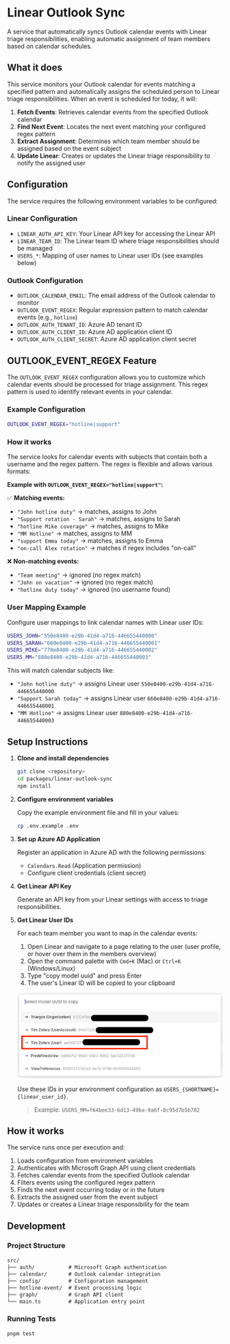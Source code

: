 # Linear Outlook Sync

A service that automatically syncs Outlook calendar events with Linear triage responsibilities, enabling automatic assignment of team members based on calendar schedules.

## What it does

This service monitors your Outlook calendar for events matching a specified pattern and automatically assigns the scheduled person to Linear triage responsibilities. When an event is scheduled for today, it will:

1. **Fetch Events**: Retrieves calendar events from the specified Outlook calendar
2. **Find Next Event**: Locates the next event matching your configured regex pattern
3. **Extract Assignment**: Determines which team member should be assigned based on the event subject
4. **Update Linear**: Creates or updates the Linear triage responsibility to notify the assigned user

## Configuration

The service requires the following environment variables to be configured:

### Linear Configuration

- `LINEAR_AUTH_API_KEY`: Your Linear API key for accessing the Linear API
- `LINEAR_TEAM_ID`: The Linear team ID where triage responsibilities should be managed
- `USERS_*`: Mapping of user names to Linear user IDs (see examples below)

### Outlook Configuration

- `OUTLOOK_CALENDAR_EMAIL`: The email address of the Outlook calendar to monitor
- `OUTLOOK_EVENT_REGEX`: Regular expression pattern to match calendar events (e.g., `hotline`)
- `OUTLOOK_AUTH_TENANT_ID`: Azure AD tenant ID
- `OUTLOOK_AUTH_CLIENT_ID`: Azure AD application client ID
- `OUTLOOK_AUTH_CLIENT_SECRET`: Azure AD application client secret

## OUTLOOK_EVENT_REGEX Feature

The `OUTLOOK_EVENT_REGEX` configuration allows you to customize which calendar events should be processed for triage assignment. This regex pattern is used to identify relevant events in your calendar.

### Example Configuration

```bash
OUTLOOK_EVENT_REGEX="hotline|support"
```

### How it works

The service looks for calendar events with subjects that contain both a username and the regex pattern. The regex is flexible and allows various formats:

**Example with `OUTLOOK_EVENT_REGEX="hotline|support"`:**

✅ **Matching events:**
- `"John hotline duty"` → matches, assigns to John
- `"Support rotation - Sarah"` → matches, assigns to Sarah  
- `"hotline Mike coverage"` → matches, assigns to Mike
- `"MM Hotline"` → matches, assigns to MM
- `"support Emma today"` → matches, assigns to Emma
- `"on-call Alex rotation"` → matches if regex includes "on-call"

❌ **Non-matching events:**
- `"Team meeting"` → ignored (no regex match)
- `"John on vacation"` → ignored (no regex match)
- `"hotline duty today"` → ignored (no username found)

### User Mapping Example

Configure user mappings to link calendar names with Linear user IDs:

```bash
USERS_JOHN="550e8400-e29b-41d4-a716-446655440000"
USERS_SARAH="660e8400-e29b-41d4-a716-446655440001" 
USERS_MIKE="770e8400-e29b-41d4-a716-446655440002"
USERS_MM="880e8400-e29b-41d4-a716-446655440003"
```

This will match calendar subjects like:
- `"John hotline duty"` → assigns Linear user `550e8400-e29b-41d4-a716-446655440000`
- `"Support Sarah today"` → assigns Linear user `660e8400-e29b-41d4-a716-446655440001`
- `"MM Hotline"` → assigns Linear user `880e8400-e29b-41d4-a716-446655440003`

## Setup Instructions

1. **Clone and install dependencies**
   ```bash
   git clone <repository>
   cd packages/linear-outlook-sync
   npm install
   ```

2. **Configure environment variables**
   
   Copy the example environment file and fill in your values:
   ```bash
   cp .env.example .env
   ```

3. **Set up Azure AD Application**
   
   Register an application in Azure AD with the following permissions:
   - `Calendars.Read` (Application permission)
   - Configure client credentials (client secret)

4. **Get Linear API Key**
   
   Generate an API key from your Linear settings with access to triage responsibilities.

5. **Get Linear User IDs**
   
   For each team member you want to map in the calendar events:
   
   1. Open Linear and navigate to a page relating to the user (user profile, or hover over them in the members overview)
   2. Open the command palette with `Cmd+K` (Mac) or `Ctrl+K` (Windows/Linux)
   3. Type "copy model uuid" and press Enter
   4. The user's Linear ID will be copied to your clipboard
   
   ![copy-linear-user-id.png](../../.github/images/copy-linear-user-id.png)  

   Use these IDs in your environment configuration as `USERS_{SHORTNAME}={linear_user_id}`.

    > Example: `USERS_MM=f64bee33-6d13-49ba-9a6f-8c95d7b5b782`



## How it works

The service runs once per execution and:

1. Loads configuration from environment variables
2. Authenticates with Microsoft Graph API using client credentials
3. Fetches calendar events from the specified Outlook calendar
4. Filters events using the configured regex pattern
5. Finds the next event occurring today or in the future
6. Extracts the assigned user from the event subject
7. Updates or creates a Linear triage responsibility for the team


## Development

### Project Structure

```
src/
├── auth/           # Microsoft Graph authentication
├── calendar/       # Outlook calendar integration  
├── config/         # Configuration management
├── hotline-event/  # Event processing logic
├── graph/          # Graph API client
└── main.ts         # Application entry point
```

### Running Tests

```bash
pnpm test
```
